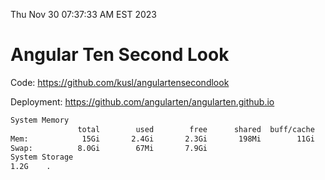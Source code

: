 Thu Nov 30 07:37:33 AM EST 2023

# Angular Ten Second Look

Code: https://github.com/kusl/angulartensecondlook

Deployment: https://github.com/angularten/angularten.github.io

```bash
System Memory
               total        used        free      shared  buff/cache   available
Mem:            15Gi       2.4Gi       2.3Gi       198Mi        11Gi        12Gi
Swap:          8.0Gi        67Mi       7.9Gi
System Storage
1.2G	.
```
```bash
